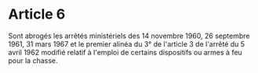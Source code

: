 # Article 6

Sont abrogés les arrêtés ministériels des 14 novembre 1960, 26 septembre 1961, 31 mars 1967 et le premier alinéa du 3° de l'article 3 de l'arrêté du 5 avril 1962 modifié relatif à l'emploi de certains dispositifs ou armes à feu pour la chasse.
